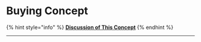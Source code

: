 # Buying Concept

{% hint style="info" %}
****[**Discussion of This Concept**](https://github.com/bumicode/erp-dev-docs/discussions?discussions\_q=label%3A%22Buying+Module%22+)****
{% endhint %}

****
